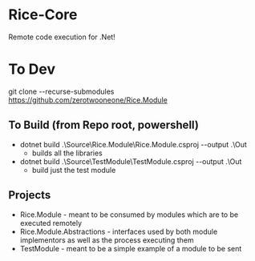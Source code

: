# Rice-Core
Remote code execution for .Net!

# To Dev
git clone --recurse-submodules https://github.com/zerotwooneone/Rice.Module

## To Build (from Repo root, powershell)
* dotnet build .\Source\Rice.Module\Rice.Module.csproj --output .\Out
  * builds all the libraries
* dotnet build .\Source\TestModule\TestModule.csproj --output .\Out
  * build just the test module

## Projects
* Rice.Module - meant to be consumed by modules which are to be executed remotely
* Rice.Module.Abstractions - interfaces used by both module implementors as well as the process executing them
* TestModule - meant to be a simple example of a module to be sent